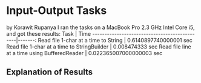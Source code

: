 # Input-Output Tasks
by Korawit Rupanya
I ran the tasks on a MacBook Pro 2.3 GHz Intel Core i5,
and got these results:
Task |                                          Time
----------------------------------------------|-------:
Read file 1-char at a time to String          |  0.6140897740000001 sec
Read file 1-char at a time to StringBuilder   |  0.008474333 sec
Read file line at a time using BufferedReader |  0.022365007000000003 sec
## Explanation of Results

